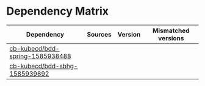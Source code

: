 # Dependency Matrix

Dependency | Sources | Version | Mismatched versions
---------- | ------- | ------- | -------------------
[cb-kubecd/bdd-spring-1585938488](https://github.com/cb-kubecd/bdd-spring-1585938488.git) |  | []() | 
[cb-kubecd/bdd-sbhg-1585939892](https://github.com/cb-kubecd/bdd-sbhg-1585939892.git) |  | []() | 
